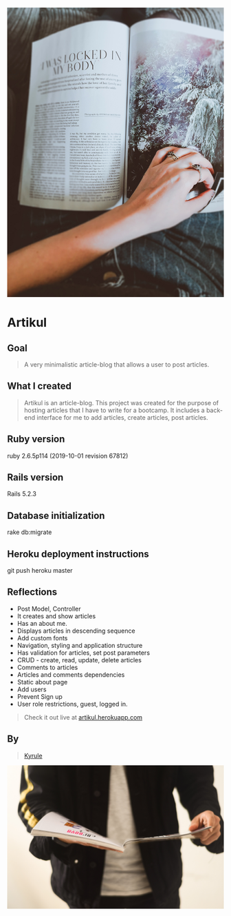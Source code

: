 ![Artikul main picture](https://github.com/Kyrule/Artikul/blob/master/page-turner.jpg)

# Artikul

## Goal

> A very minimalistic article-blog that allows a user to post articles.

## What I created

> Artikul is an article-blog. This project was created for the purpose of hosting articles that I have to write for a bootcamp. It includes a back-end interface for me to add articles, create articles, post articles.

## Ruby version

ruby 2.6.5p114 (2019-10-01 revision 67812)

## Rails version

Rails 5.2.3

## Database initialization

rake db:migrate

## Heroku deployment instructions

git push heroku master

## Reflections

- Post Model, Controller
- It creates and show articles
- Has an about me.
- Displays articles in descending sequence
- Add custom fonts
- Navigation, styling and application structure
- Has validation for articles, set post parameters
- CRUD - create, read, update, delete articles
- Comments to articles
- Articles and comments dependencies
- Static about page
- Add users
- Prevent Sign up
- User role restrictions, guest, logged in.

> Check it out live at [artikul.herokuapp.com](https://artikul.herokuapp.com/)

## By

> [Kyrule](mailto:khairulkulma@gmail.com)

![End Banner](https://github.com/Kyrule/Artikul/blob/master/person-reading.jpg)
